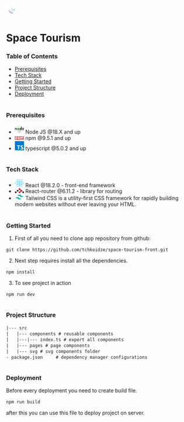 ![This is header image](/public/favicon-32x32.png)

# Space Tourism

### Table of Contents

- [Prerequisites](#Prerequisites)
- [Tech Stack](#Tech-Stack)
- [Getting Started](#Getting-Started)
- [Project Structure](#Project-Structure)
- [Deployment](#Deployment)

#

### Prerequisites

- <img src="readme/nodejs.png" width="25" style="top: 8px" /> Node JS @18.X and up
- <img src="readme/npm.png" width="25" style="top: 8px" /> npm @9.5.1 and up
- <img src="readme/typescript.png" width="25" style="top: 8px" /> typescript @5.0.2 and up

#

### Tech Stack

- <img src="readme/react.png" width="25" style="top: 8px" /> React @18.2.0 - front-end framework
- <img src="readme/react-router.png" width="25" style="top: 8px" /> React-router @6.11.2 - library for routing
- <img src="readme/TailwindCSS.png" width="25" style="top: 8px" /> Tailwind CSS is a utility-first CSS framework for rapidly building modern websites without ever leaving your HTML.

#

### Getting Started

1. First of all you need to clone app repository from github:

```
git clone https://github.com/tchkoidze/space-tourism-front.git
```

2. Next step requires install all the dependencies.

```
npm install
```

3. To see project in action

```
npm run dev
```

#

### Project Structure

```
|--- src
|   |--- components # reusable components
|   |---|--- index.ts # export all components
|   |--- pages # page components
|   |--- svg # svg components folder
- package.json     # dependency manager configurations
```

#

### Deployment

Before every deployment you need to create build file.

```
npm run build
```

after this you can use this file to deploy project on server.
